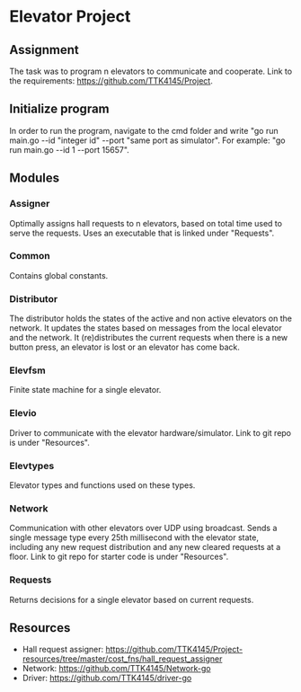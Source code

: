 Elevator Project
================

Assignment
-------
The task was to program n elevators to communicate and cooperate. 
Link to the requirements: https://github.com/TTK4145/Project. 

Initialize program
-------
In order to run the program, navigate to the cmd folder and write "go run main.go --id "integer id" --port "same port as simulator".
For example: "go run main.go --id 1 --port 15657".

Modules
-------
### Assigner

Optimally assigns hall requests to n elevators, based on total time used to serve the requests. Uses an executable that is linked under "Requests".

### Common

Contains global constants.

### Distributor

The distributor holds the states of the active and non active elevators on the network.
It updates the states based on messages from the local elevator and the network.
It (re)distributes the current requests when there is a new button press, 
an elevator is lost or an elevator has come back.

### Elevfsm

Finite state machine for a single elevator. 

### Elevio

Driver to communicate with the elevator hardware/simulator. Link to git repo is under "Resources".

### Elevtypes

Elevator types and functions used on these types. 

### Network

Communication with other elevators over UDP using broadcast. Sends a single message type every 25th millisecond with the elevator state, including any new request distribution and any new cleared requests at a floor. Link to git repo for starter code is under "Resources". 

### Requests

Returns decisions for a single elevator based on current requests.

Resources
---------
- Hall request assigner: https://github.com/TTK4145/Project-resources/tree/master/cost_fns/hall_request_assigner
- Network: https://github.com/TTK4145/Network-go
- Driver: https://github.com/TTK4145/driver-go
